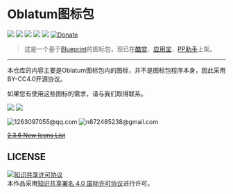 # Oblatum图标包

[![](https://img.shields.io/badge/download-coolapk-brightgreen.svg)](https://www.coolapk.com/apk/com.oblatum.iconpack)
![](https://img.shields.io/github/license/Oblatum/Oblatum_IconPack.svg)
![](https://img.shields.io/badge/api-16+-green.svg)
![](https://img.shields.io/badge/release-2.4.2-green.svg)
![](https://img.shields.io/badge/icons-612-orange.svg)
[![Donate](https://img.shields.io/badge/donate-Alipay|WeChat|TenPay-blue.svg)](http://pay.hotapp.cn/25674636)

> 这是一个基于[Blueprint](https://github.com/jahirfiquitiva/Blueprint)的图标包，现已在[酷安](https://www.coolapk.com/apk/com.oblatum.iconpack)、[应用宝](http://app.qq.com/#id=detail&appid=1106745030)、[PP助手](http://m.pp.cn/detail.html?appid=7872544&ch_src=pp_dev&ch=default)上架。

---

本仓库的内容主要是Oblatum图标包内的图标，并不是图标包程序本身，因此采用BY-CC4.0开源协议。


如果您有使用这些图标的需求，请与我们取得联系。

![](https://img.shields.io/badge/chat-QQ-green.svg?longCache=true&style=social)
![](https://img.shields.io/github/watchers/Oblatum/Oblatum_Iconpack.svg?style=social&label=Watch)

![1263097055@qq.com](https://img.shields.io/badge/Mail-PzHown-green.svg?longCache=true&style=social)
![n872485238@gmail.com](https://img.shields.io/badge/Mail-直男不懂哲学-green.svg?longCache=true&style=social)

~~[2.3.6 New Icons List](https://gist.githubusercontent.com/Butanediol/f12b7a92c1c04908ec2a8dba30813376/raw/34c40e4c68bb63f76746af38750fe63fc6169f22/gistfile1.txt)~~

## LICENSE
<a rel="license" href="http://creativecommons.org/licenses/by/4.0/"><img alt="知识共享许可协议" style="border-width:0" src="https://i.creativecommons.org/l/by/4.0/88x31.png" /></a><br />本作品采用<a rel="license" href="http://creativecommons.org/licenses/by/4.0/">知识共享署名 4.0 国际许可协议</a>进行许可。
